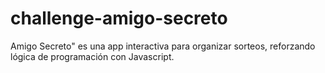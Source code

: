 # challenge-amigo-secreto
Amigo Secreto" es una app interactiva para organizar sorteos, reforzando lógica de programación con Javascript.

